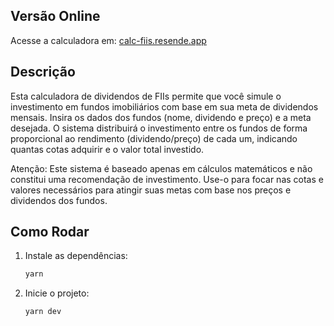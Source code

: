 ## Versão Online

Acesse a calculadora em: [calc-fiis.resende.app](https://calc-fiis.resende.app)

## Descrição

Esta calculadora de dividendos de FIIs permite que você simule o investimento em fundos imobiliários com base em sua meta de dividendos mensais. Insira os dados dos fundos (nome, dividendo e preço) e a meta desejada. O sistema distribuirá o investimento entre os fundos de forma proporcional ao rendimento (dividendo/preço) de cada um, indicando quantas cotas adquirir e o valor total investido.

Atenção: Este sistema é baseado apenas em cálculos matemáticos e não constitui uma recomendação de investimento. Use-o para focar nas cotas e valores necessários para atingir suas metas com base nos preços e dividendos dos fundos.

## Como Rodar

1. Instale as dependências:
   ```bash
   yarn
   ```
2. Inicie o projeto:
   ```bash
   yarn dev
   ```
